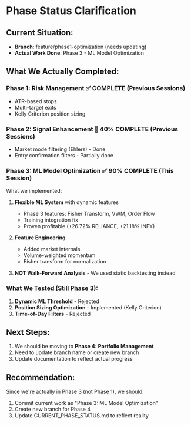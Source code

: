 # Phase Status Clarification

## Current Situation:
- **Branch**: feature/phase1-optimization (needs updating)
- **Actual Work Done**: Phase 3 - ML Model Optimization

## What We Actually Completed:

### Phase 1: Risk Management ✅ COMPLETE (Previous Sessions)
- ATR-based stops
- Multi-target exits
- Kelly Criterion position sizing

### Phase 2: Signal Enhancement 🔄 40% COMPLETE (Previous Sessions)
- Market mode filtering (Ehlers) - Done
- Entry confirmation filters - Partially done

### Phase 3: ML Model Optimization ✅ 90% COMPLETE (This Session)
What we implemented:
1. **Flexible ML System** with dynamic features
   - Phase 3 features: Fisher Transform, VWM, Order Flow
   - Training integration fix
   - Proven profitable (+26.72% RELIANCE, +21.18% INFY)

2. **Feature Engineering** 
   - Added market internals
   - Volume-weighted momentum
   - Fisher transform for normalization

3. **NOT Walk-Forward Analysis** - We used static backtesting instead

### What We Tested (Still Phase 3):
1. **Dynamic ML Threshold** - Rejected
2. **Position Sizing Optimization** - Implemented (Kelly Criterion)
3. **Time-of-Day Filters** - Rejected

## Next Steps:
1. We should be moving to **Phase 4: Portfolio Management**
2. Need to update branch name or create new branch
3. Update documentation to reflect actual progress

## Recommendation:
Since we're actually in Phase 3 (not Phase 1), we should:
1. Commit current work as "Phase 3: ML Model Optimization"
2. Create new branch for Phase 4
3. Update CURRENT_PHASE_STATUS.md to reflect reality